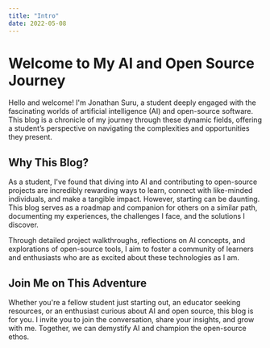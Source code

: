 ```yaml
---
title: "Intro"
date: 2022-05-08
---
```



# Welcome to My AI and Open Source Journey

Hello and welcome! I'm Jonathan Suru, a student deeply engaged with the fascinating worlds of artificial intelligence (AI) and open-source software. This blog is a chronicle of my journey through these dynamic fields, offering a student’s perspective on navigating the complexities and opportunities they present.

## Why This Blog?

As a student, I've found that diving into AI and contributing to open-source projects are incredibly rewarding ways to learn, connect with like-minded individuals, and make a tangible impact. However, starting can be daunting. This blog serves as a roadmap and companion for others on a similar path, documenting my experiences, the challenges I face, and the solutions I discover.

Through detailed project walkthroughs, reflections on AI concepts, and explorations of open-source tools, I aim to foster a community of learners and enthusiasts who are as excited about these technologies as I am.

## Join Me on This Adventure

Whether you're a fellow student just starting out, an educator seeking resources, or an enthusiast curious about AI and open source, this blog is for you. I invite you to join the conversation, share your insights, and grow with me. Together, we can demystify AI and champion the open-source ethos.
